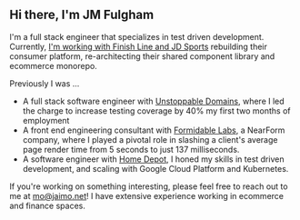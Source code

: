## Hi there, I'm JM Fulgham

<!--
**jmfulgham/jmfulgham** is a ✨ _special_ ✨ repository because its `README.md` (this file) appears on your GitHub profile.

Here are some ideas to get you started:

- 🔭 I’m currently working on ...
- 🌱 I’m currently learning ...
- 👯 I’m looking to collaborate on ...
- 🤔 I’m looking for help with ...
- 💬 Ask me about ...
- 📫 How to reach me: ...
- 😄 Pronouns: ...
- ⚡ Fun fact: ...
-->
I'm a full stack engineer that specializes in test driven development. Currently, [I'm working with Finish Line and JD Sports](https://github.com/mfulgham1) rebuilding their consumer platform, re-architecting their shared component library and ecommerce monorepo.

Previously I was ...
 * A full stack software engineer with [Unstoppable Domains](https://github.com/unstoppabledomains), where I led the charge to increase testing coverage by 40% my first two months of employment
 * A front end engineering consultant with [Formidable Labs](https://github.com/formidablelabs), a NearForm company, where I played a pivotal role in slashing a client's average page render time from 5 seconds to just 137 milliseconds. 
 * A software engineer with [Home Depot](https://github.com/homedepot), I honed my skills in test driven development, and scaling with Google Cloud Platform and Kubernetes.

If you're working on something interesting, please feel free to reach out to me at [mo@jaimo.net](mailto:mo@jaimo.net)! I have extensive experience working in ecommerce and finance spaces.
